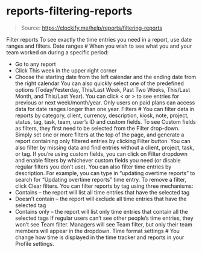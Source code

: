 # reports-filtering-reports

> Source: https://clockify.me/help/reports/filtering-reports

Filter reports
To see exactly the time entries you need in a report, use date ranges and filters.
Date ranges #
When you wish to see what you and your team worked on during a specific period:
- Go to any report
- Click This week in the upper right corner
- Choose the starting date from the left calendar and the ending date from the right calendar
You can also quickly select one of the predefined options (Today/Yesterday, This/Last Week, Past Two Weeks, This/Last Month, and This/Last Year).
You can click < or > to see entries for previous or next week/month/year.
Only users on paid plans can access data for date ranges longer than one year.
Filters #
You can filter data in reports by category, client, currency, description, kiosk, note, project, status, tag, task, team, user’s ID and custom fields.
To see Custom fields as filters, they first need to be selected from the Filter drop-down.
Simply set one or more filters at the top of the page, and generate a report containing only filtered entries by clicking Filter button.
You can also filter by missing data and find entries without a client, project, task, or tag.
If you’re using custom fields, you can click on Filter dropdown and enable filters by whichever custom fields you need (or disable regular filters you don’t use).
You can also filter time entries by description. For example, you can type in “updating overtime reports” to search for “Updating overtime reports” time entry.
To remove a filter, click Clear filters.
You can filter reports by tag using three mechanisms:
- Contains – the report will list all time entries that have the selected tag
- Doesn’t contain – the report will exclude all time entries that have the selected tag
- Contains only – the report will list only time entries that contain all the selected tags
If regular users can’t see other people’s time entries, they won’t see Team filter. Managers will see Team filter, but only their team members will appear in the dropdown.
Time format settings #
You change how time is displayed in the time tracker and reports in your Profile settings.